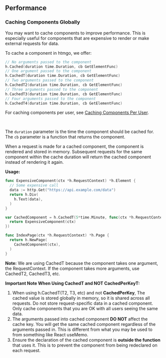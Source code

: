 ## Performance
### Caching Components Globally

You may want to cache components to improve performance. This is especially useful for components that are expensive to render 
or make external requests for data.

To cache a component in htmgo, we offer:

```go
// No arguments passed to the component
h.Cached(duration time.Duration, cb GetElementFunc)
// One argument passed to the component
h.CachedT(duration time.Duration, cb GetElementFunc)
// Two arguments passed to the component
h.CachedT2(duration time.Duration, cb GetElementFunc)
// Three arguments passed to the component
h.CachedT3(duration time.Duration, cb GetElementFunc)
// Four arguments passed to the component
h.CachedT4(duration time.Duration, cb GetElementFunc)
```
For caching components per user, see [Caching Components Per User](#performance-caching-per-user).

<br>

The `duration` parameter is the time the component should be cached for. The `cb` parameter is a function that returns the component.

When a request is made for a cached component, the component is rendered and stored in memory. Subsequent requests for the same component within the cache duration will return the cached component instead of rendering it again.

**Usage:**

```go
func ExpensiveComponent(ctx *h.RequestContext) *h.Element { 
  // Some expensive call
  data := http.Get("https://api.example.com/data")	
  return h.Div(
    h.Text(data),
  )
}

var CachedComponent = h.CachedT(5*time.Minute, func(ctx *h.RequestContext) *h.Element {
  return ExpensiveComponent(ctx)
})

func IndexPage(ctx *h.RequestContext) *h.Page {
  return h.NewPage(
    CachedComponent(ctx),
  )
}
```

**Note:** We are using CachedT because the component takes one argument, the RequestContext.
If the component takes more arguments, use CachedT2, CachedT3, etc.

**Important Note When Using CachedT and NOT CachedPerKeyT:** 
1. When using h.CachedT(T2, T3, etc) and not **CachedPerKey**, The cached value is stored globally in memory, so it is shared across all requests. Do not store request-specific data in a cached component. Only cache components that you are OK with all users seeing the same data.
2. The arguments passed into cached component **DO NOT** affect the cache key. You will get the same cached component regardless of the arguments passed in. This is different from what you may be used to from something like React useMemo.
3. Ensure the declaration of the cached component is **outside the function** that uses it. This is to prevent the component from being redeclared on each request.
